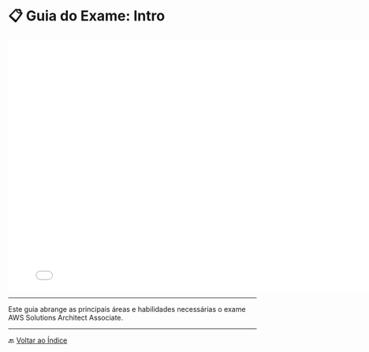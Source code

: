 # 📋 Guia do Exame: Intro

<iframe src="./pdfs/Semana1.pdf" frameborder="0" width="800" height="510"></iframe>

---

Este guia abrange as principais áreas e habilidades necessárias o exame AWS Solutions Architect Associate.

---

🔙 [Voltar ao Índice](../../../index.md)